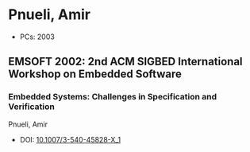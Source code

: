 # Pnueli, Amir

* PCs: 2003

## EMSOFT 2002: 2nd ACM SIGBED International Workshop on Embedded Software

### Embedded Systems: Challenges in Specification and Verification
Pnueli, Amir
* DOI: [10.1007/3-540-45828-X_1](https://doi.org/10.1007/3-540-45828-X_1)

